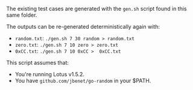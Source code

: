 The existing test cases are generated with the `gen.sh` script found in this same folder.

The outputs can be re-generated deterministically again with:
- `random.txt`: `./gen.sh 7 30 random > random.txt`
- `zero.txt`: `./gen.sh 7 10 zero > zero.txt`
- `0xCC.txt`: `./gen.sh 7 10 0xCC >  0xCC.txt`
 
This script assumes that:
- You're running Lotus v1.5.2.
- You have `github.com/jbenet/go-random` in your $PATH.
